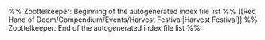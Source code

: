 %% Zoottelkeeper: Beginning of the autogenerated index file list  %%
 [[Red Hand of Doom/Compendium/Events/Harvest Festival|Harvest Festival]]
%% Zoottelkeeper: End of the autogenerated index file list  %%
